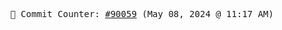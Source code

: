 <p align="center">
    <samp>
        📮 Commit Counter: <a href="https://github.com/Javascript-void0/Javascript-void0/commits/main">#90059</a> (May 08, 2024 @ 11:17 AM)
    </samp>
</p>